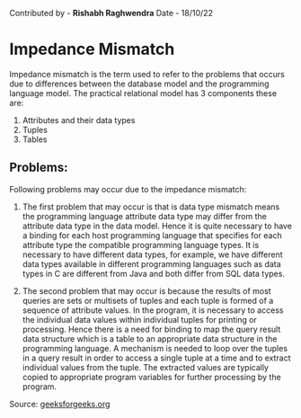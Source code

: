 Contributed by - **Rishabh Raghwendra**
Date - 18/10/22

# Impedance Mismatch
Impedance mismatch is the term used to refer to the problems that occurs due to differences between the database model and the programming language model. The practical relational model has 3 components these are:

1. Attributes and their data types
2. Tuples
3. Tables

## Problems:
Following problems may occur due to the impedance mismatch:

1. The first problem that may occur is that is data type mismatch means the programming language attribute data type may differ from the attribute data type in the data model.
    Hence it is quite necessary to have a binding for each host programming language that specifies for each attribute type the compatible programming language types. It is necessary to have different data types, for example, we have different data types available in different programming languages such as data types in C are different from Java and both differ from SQL data types.

2. The second problem that may occur is because the results of most queries are sets or multisets of tuples and each tuple is formed of a sequence of attribute values. In the program, it is necessary to access the individual data values within individual tuples for printing or processing. 
    Hence there is a need for binding to map the query result data structure which is a table to an appropriate data structure in the programming language. A mechanism is needed to loop over the tuples in a query result in order to access a single tuple at a time and to extract individual values from the tuple. The extracted values are typically copied to appropriate program variables for further processing by the program.

Source: [geeksforgeeks.org](https://www.geeksforgeeks.org/impedance-mismatch-in-dbms/#:~:text=Impedance%20mismatch%20is%20the%20term,Attributes%20and%20their%20data%20types)